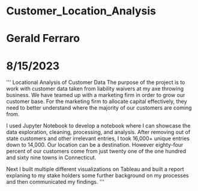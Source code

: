 # Customer_Location_Analysis
# Gerald Ferraro
# 8/15/2023

'''
Locational Analysis of Customer Data
The purpose of the project is to work with customer data taken from liability waivers at my axe throwing business. We have teamed up with a marketing firm in order to grow our customer base. For the marketing firm to allocate capital effectively, they need to better understand where the majority of our customers are coming from. 

I used Jupyter Notebook to develop a notebook where I can showcase the data exploration, cleaning, processing, and analysis. After removing out of state customers and other irrelevant entries, I took 16,000+ unique entries down to 14,000. Our location can be a destination. However eighty-four percent of our customers come from just twenty one of the one hundred and sixty nine towns in Connecticut.

Next I built multiple different visualizations on Tableau and built a report explaning to my stake holders some further background on my processes and then communicated my findings.
'''


